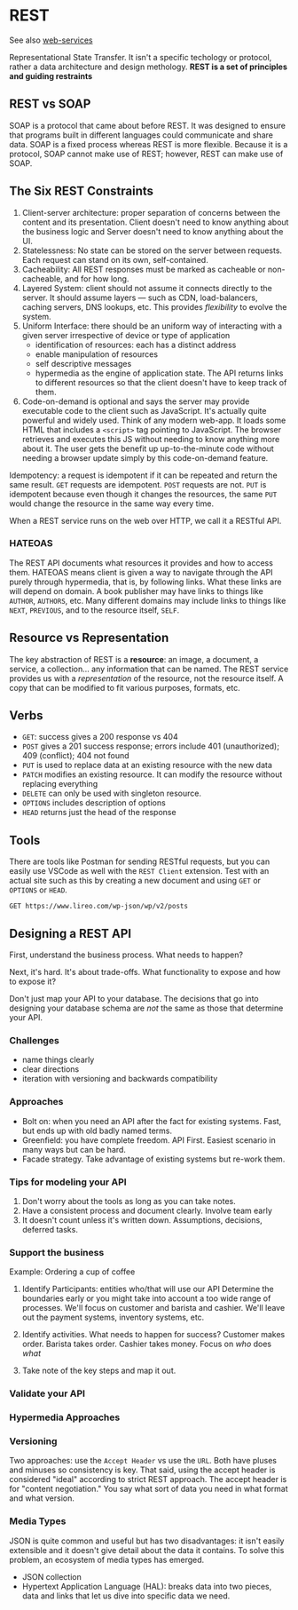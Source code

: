 # REST

See also [web-services](https://github.com/akiryk/tutorials-learning-lessons/blob/master/web-services.md)

Representational State Transfer. 
It isn't a specific techology or protocol, rather a data architecture and design methology.
**REST is a set of principles and guiding restraints**

## REST vs SOAP
SOAP is a protocol that came about before REST. It was designed to ensure that programs built in different languages could communicate and share data. SOAP is a fixed process whereas REST is more flexible. Because it is a protocol, SOAP cannot make use of REST; however, REST can make use of SOAP.

## The Six REST Constraints
1. Client-server architecture: proper separation of concerns between the content and its presentation. Client doesn't need to know anything about the business logic and Server doesn't need to know anything about the UI.
2. Statelessness: No state can be stored on the server between requests. Each request can stand on its own, self-contained.  
3. Cacheability: All REST responses must be marked as cacheable or non-cacheable, and for how long. 
4. Layered System: client should not assume it connects directly to the server. It should assume layers — such as CDN, load-balancers, caching servers, DNS lookups, etc. This provides _flexibility_ to evolve the system.
5. Uniform Interface: there should be an uniform way of interacting with a given server irrespective of device or type of application
    - identification of resources: each has a distinct address
    - enable manipulation of resources
    - self descriptive messages
    - hypermedia as the engine of application state. The API returns links to different resources so that the client doesn't have to keep track of them. 
7. Code-on-demand is optional and says the server may provide executable code to the client such as JavaScript. It's actually quite powerful and widely used. Think of any modern web-app. It loads some HTML that includes a `<script>` tag pointing to JavaScript. The browser retrieves and executes this JS without needing to know anything more about it. The user gets the benefit up up-to-the-minute code without needing a browser update simply by this code-on-demand feature.

Idempotency: a request is idempotent if it can be repeated and return the same result. `GET` requests are idempotent. `POST` requests are not. `PUT` is idempotent because even though it changes the resources, the same `PUT` would change the resource in the same way every time. 

When a REST service runs on the web over HTTP, we call it a RESTful API. 

### HATEOAS
The REST API documents what resources it provides and how to access them. HATEOAS means client is given a way to navigate through the API purely through hypermedia, that is, by following links. What these links are will depend on domain. A book publisher may have links to things like `AUTHOR`, `AUTHORS`, etc. Many different domains may include links to things like `NEXT`, `PREVIOUS`, and to the resource itself, `SELF`. 

## Resource vs Representation
The key abstraction of REST is a **resource**: an image, a document, a service, a collection... any information that can be named. 
The REST service provides us with a _representation_ of the resource, not the resource itself. A copy that can be modified to fit various purposes, formats, etc.

## Verbs
- <code>GET</code>: success gives a 200 response vs 404
- `POST` gives a 201 success response; errors include 401 (unauthorized); 409 (conflict); 404 not found
- `PUT` is used to replace data at an existing resource with the new data
- `PATCH` modifies an existing resource. It can modify the resource without replacing everything
- `DELETE` can only be used with singleton resource. 
- `OPTIONS` includes description of options
- `HEAD` returns just the head of the response

## Tools
There are tools like Postman for sending RESTful requests, but you can easily use VSCode as well with the `REST Client` extension.
Test with an actual site such as this by creating a new document and using `GET` or `OPTIONS` or `HEAD`.
```
GET https://www.lireo.com/wp-json/wp/v2/posts
```

## Designing a REST API
First, understand the business process. What needs to happen?

Next, it's hard. It's about trade-offs. What functionality to expose and how to expose it? 

Don't just map your API to your database. The decisions that go into designing your database schema are _not_ the same as those that determine your API.

### Challenges
- name things clearly
- clear directions 
- iteration with versioning and backwards compatibility

### Approaches
- Bolt on: when you need an API after the fact for existing systems. Fast, but ends up with old badly named terms.
- Greenfield: you have complete freedom. API First. Easiest scenario in many ways but can be hard.
- Facade strategy. Take advantage of existing systems but re-work them.

### Tips for modeling your API
1. Don't worry about the tools as long as you can take notes. 
2. Have a consistent process and document clearly. Involve team early
3. It doesn't count unless it's written down. Assumptions, decisions, deferred tasks. 

### Support the business

Example: Ordering a cup of coffee
 
1. Identify Participants: entities who/that will use our API
Determine the boundaries early or you might take into account a too wide range of processes. We'll focus on customer and barista and cashier. We'll leave out the payment systems, inventory systems, etc.  

2. Identify activities.
What needs to happen for success? Customer makes order. Barista takes order. Cashier takes money. Focus on _who_ does _what_

3. Take note of the key steps and map it out. 

### Validate your API

### Hypermedia Approaches

### Versioning
Two approaches: use the `Accept Header` vs use the `URL`. Both have pluses and minuses so consistency is key. That said, using the accept header is considered "ideal" according to strict REST approach. The accept header is for "content negotiation." You say what sort of data you need in what format and what version. 

### Media Types
JSON is quite common and useful but has two disadvantages: it isn't easily extensible and it doesn't give detail about the data it contains. To solve this problem, an ecosystem of media types has emerged.
- JSON collection
- Hypertext Application Language (HAL): breaks data into two pieces, data and links that let us dive into specific data we need.

